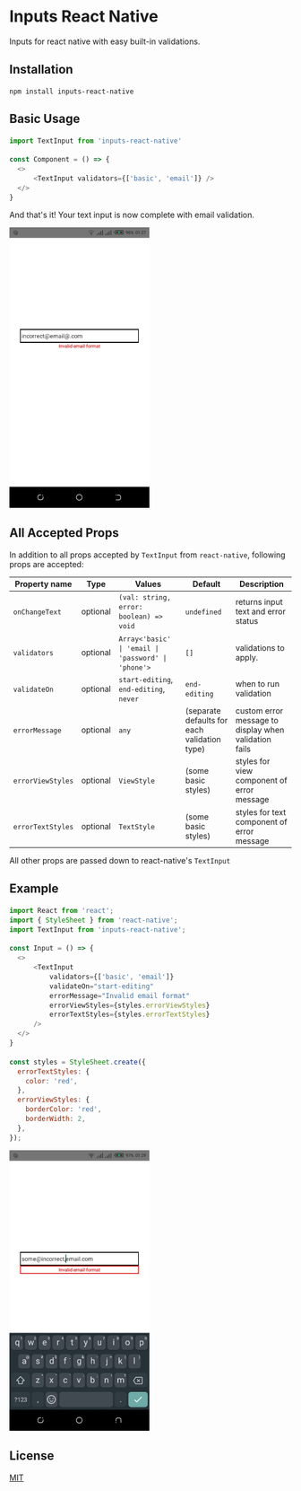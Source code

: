 # Inputs React Native
Inputs for react native with easy built-in validations.

## Installation

```
npm install inputs-react-native
```

## Basic Usage
```js
import TextInput from 'inputs-react-native'

const Component = () => {
  <>
      <TextInput validators={['basic', 'email']} />
  </>
}

```

And that's it! Your text input is now complete with email validation.

<img src="img/example-1.png" width="250">

## All Accepted Props

In addition to all props accepted by `TextInput` from `react-native`, following props are accepted:

Property name | Type | Values | Default | Description
--- | --- | --- | --- | --- |
`onChangeText` | optional | `(val: string, error: boolean) => void` | `undefined` | returns input text and error status
`validators` | optional | `Array<'basic' \| 'email \| 'password' \| 'phone'>` | `[]` | validations to apply.
`validateOn` | optional | `start-editing`, `end-editing`, `never` | `end-editing` | when to run validation
`errorMessage` | optional | `any` | (separate defaults for each validation type) | custom error message to display when validation fails
`errorViewStyles` | optional | `ViewStyle` | (some basic styles) | styles for view component of error message
`errorTextStyles` | optional | `TextStyle` | (some basic styles) | styles for text component of error message

All other props are passed down to react-native's `TextInput`

## Example

```js
import React from 'react';
import { StyleSheet } from 'react-native';
import TextInput from 'inputs-react-native';

const Input = () => {
  <>
      <TextInput
          validators={['basic', 'email']}
          validateOn="start-editing"
          errorMessage="Invalid email format"
          errorViewStyles={styles.errorViewStyles}
          errorTextStyles={styles.errorTextStyles}
      />  
  </>
}

const styles = StyleSheet.create({
  errorTextStyles: {
    color: 'red',
  },
  errorViewStyles: {
    borderColor: 'red',
    borderWidth: 2,
  },
});
```
<img src="img/example-2.png" width="250">

## License

[MIT](https://github.com/JazibJafri/inputs-react-native/blob/master/LICENSE)
